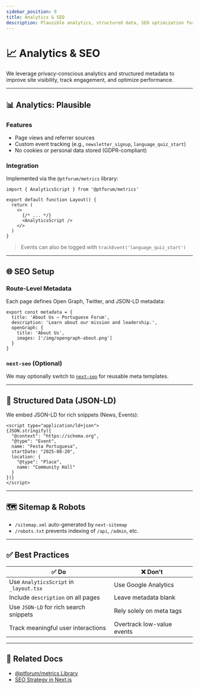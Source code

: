 ```yaml
---
sidebar_position: 9
title: Analytics & SEO
description: Plausible analytics, structured data, SEO optimization for the public site
---
```


# 📈 Analytics & SEO

We leverage privacy-conscious analytics and structured metadata to improve site visibility, track engagement, and optimize performance.

---

## 📊 Analytics: Plausible

### Features

- Page views and referrer sources
- Custom event tracking (e.g., `newsletter_signup`, `language_quiz_start`)
- No cookies or personal data stored (GDPR-compliant)

### Integration

Implemented via the `@ptforum/metrics` library:

```tsx
import { AnalyticsScript } from '@ptforum/metrics'

export default function Layout() {
  return (
    <>
      {/* ... */}
      <AnalyticsScript />
    </>
  )
}
````

> Events can also be logged with `trackEvent('language_quiz_start')`

---

## 🌐 SEO Setup

### Route-Level Metadata

Each page defines Open Graph, Twitter, and JSON-LD metadata:

```tsx
export const metadata = {
  title: 'About Us – Portuguese Forum',
  description: 'Learn about our mission and leadership.',
  openGraph: {
    title: 'About Us',
    images: ['/img/opengraph-about.png']
  }
}
```

### `next-seo` (Optional)

We may optionally switch to [`next-seo`](https://github.com/garmeeh/next-seo) for reusable meta templates.

---

## 🧾 Structured Data (JSON-LD)

We embed JSON-LD for rich snippets (News, Events):

```tsx
<script type="application/ld+json">
{JSON.stringify({
  "@context": "https://schema.org",
  "@type": "Event",
  name: "Festa Portuguesa",
  startDate: "2025-08-20",
  location: {
    "@type": "Place",
    name: "Community Hall"
  }
})}
</script>
```

---

## 🗺 Sitemap & Robots

* `/sitemap.xml` auto-generated by `next-sitemap`
* `/robots.txt` prevents indexing of `/api`, `/admin`, etc.

---

## ✅ Best Practices

| ✅ Do                                   | ❌ Don’t                    |
| -------------------------------------- | -------------------------- |
| Use `AnalyticsScript` in `_layout.tsx` | Use Google Analytics       |
| Include `description` on all pages     | Leave metadata blank       |
| Use `JSON-LD` for rich search snippets | Rely solely on meta tags   |
| Track meaningful user interactions     | Overtrack low-value events |

---

## 🔗 Related Docs

* [@ptforum/metrics Library](../../nx-monorepo/4-tooling.md)
* [SEO Strategy in Next.js](https://nextjs.org/learn/seo/introduction-to-seo)

